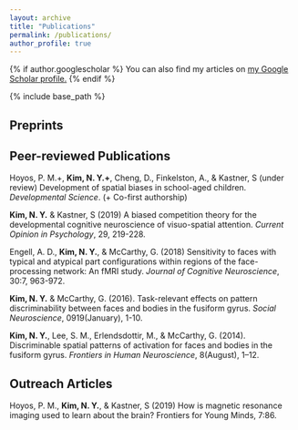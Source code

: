 ```yaml
---
layout: archive
title: "Publications"
permalink: /publications/
author_profile: true
---
```


{% if author.googlescholar %}
  You can also find my articles on <u><a href="{{author.googlescholar}}">my Google Scholar profile</a>.</u>
{% endif %}


{% include base_path %}
## Preprints


## Peer-reviewed Publications

Hoyos, P. M.+, **Kim, N. Y.+**, Cheng, D., Finkelston, A., & Kastner, S (under review) Development of spatial
biases in school-aged children. *Developmental Science*. (+ Co-first authorship)

**Kim, N. Y.** & Kastner, S (2019) A biased competition theory for the developmental cognitive
neuroscience of visuo-spatial attention. *Current Opinion in Psychology*, 29, 219-228.

Engell, A. D., **Kim, N. Y.**, & McCarthy, G. (2018) Sensitivity to faces with typical and atypical part configurations within regions of the face-processing network: An fMRI study. *Journal of Cognitive Neuroscience*, 30:7, 963-972.

**Kim, N. Y.** & McCarthy, G. (2016). Task-relevant effects on pattern discriminability between faces and bodies in the fusiform gyrus. *Social Neuroscience*, 0919(January), 1-10.

**Kim, N. Y.**, Lee, S. M., Erlendsdottir, M., & McCarthy, G. (2014). Discriminable spatial patterns of activation for faces and bodies in the fusiform gyrus. *Frontiers in Human Neuroscience*, 8(August), 1–12.


## Outreach Articles

Hoyos, P. M., **Kim, N. Y.**, & Kastner, S (2019) How is magnetic resonance imaging used to learn
about the brain? Frontiers for Young Minds, 7:86.



